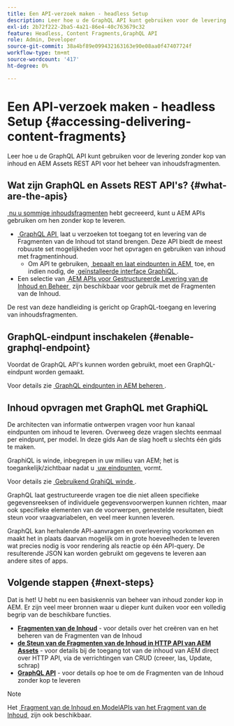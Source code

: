 ```yaml
---
title: Een API-verzoek maken - headless Setup
description: Leer hoe u de GraphQL API kunt gebruiken voor de levering zonder kop van inhoud en AEM Assets REST API voor het beheer van inhoudsfragmenten.
exl-id: 2b72f222-2ba5-4a21-86e4-40c763679c32
feature: Headless, Content Fragments,GraphQL API
role: Admin, Developer
source-git-commit: 38a4bf89e099432163163e90e08aa0f47407724f
workflow-type: tm+mt
source-wordcount: '417'
ht-degree: 0%

---
```


# Een API-verzoek maken - headless Setup {#accessing-delivering-content-fragments}

Leer hoe u de GraphQL API kunt gebruiken voor de levering zonder kop van inhoud en AEM Assets REST API voor het beheer van inhoudsfragmenten.

## Wat zijn GraphQL en Assets REST API&#39;s? {#what-are-the-apis}

[&#x200B; nu u sommige inhoudsfragmenten &#x200B;](create-content-fragment.md) hebt gecreeerd, kunt u AEM APIs gebruiken om hen zonder kop te leveren.

* [&#x200B; GraphQL API &#x200B;](/help/headless/graphql-api/content-fragments.md) laat u verzoeken tot toegang tot en levering van de Fragmenten van de Inhoud tot stand brengen. Deze API biedt de meest robuuste set mogelijkheden voor het opvragen en gebruiken van inhoud met fragmentinhoud.
   * Om API te gebruiken, [&#x200B; bepaalt en laat eindpunten in AEM &#x200B;](/help/headless/graphql-api/graphql-endpoint.md) toe, en indien nodig, de [&#x200B; geïnstalleerde interface GraphiQL &#x200B;](/help/headless/graphql-api/graphiql-ide.md).
* Een selectie van [&#x200B; AEM APIs voor Gestructureerde Levering van de Inhoud en Beheer &#x200B;](/help/headless/apis-headless-and-content-fragments.md) zijn beschikbaar voor gebruik met de Fragmenten van de Inhoud.

De rest van deze handleiding is gericht op GraphQL-toegang en levering van inhoudsfragmenten.

## GraphQL-eindpunt inschakelen {#enable-graphql-endpoint}

Voordat de GraphQL API&#39;s kunnen worden gebruikt, moet een GraphQL-eindpunt worden gemaakt.

Voor details zie [&#x200B; GraphQL eindpunten in AEM beheren &#x200B;](/help/headless/graphql-api/graphql-endpoint.md).

## Inhoud opvragen met GraphQL met GraphiQL

De architecten van informatie ontwerpen vragen voor hun kanaal eindpunten om inhoud te leveren. Overweeg deze vragen slechts eenmaal per eindpunt, per model. In deze gids Aan de slag hoeft u slechts één gids te maken.

GraphiQL is winde, inbegrepen in uw milieu van AEM; het is toegankelijk/zichtbaar nadat u [&#x200B; uw eindpunten &#x200B;](#enable-graphql-endpoint) vormt.

Voor details zie [&#x200B; Gebruikend GrahiQL winde &#x200B;](/help/headless/graphql-api/graphiql-ide.md).

GraphQL laat gestructureerde vragen toe die niet alleen specifieke gegevensreeksen of individuele gegevensvoorwerpen kunnen richten, maar ook specifieke elementen van de voorwerpen, genestelde resultaten, biedt steun voor vraagvariabelen, en veel meer kunnen leveren.

GraphQL kan herhalende API-aanvragen en overlevering voorkomen en maakt het in plaats daarvan mogelijk om in grote hoeveelheden te leveren wat precies nodig is voor rendering als reactie op één API-query. De resulterende JSON kan worden gebruikt om gegevens te leveren aan andere sites of apps.

## Volgende stappen {#next-steps}

Dat is het! U hebt nu een basiskennis van beheer van inhoud zonder kop in AEM. Er zijn veel meer bronnen waar u dieper kunt duiken voor een volledig begrip van de beschikbare functies.

* **[Fragmenten van de Inhoud](/help/sites-cloud/administering/content-fragments/managing.md)** - voor details over het creëren van en het beheren van de Fragmenten van de Inhoud
* **[de Steun van de Fragmenten van de Inhoud in HTTP API van AEM Assets](/help/assets/content-fragments/assets-api-content-fragments.md)** - voor details bij de toegang tot van de inhoud van AEM direct over HTTP API, via de verrichtingen van CRUD (creeer, las, Update, schrap)
* **[GraphQL API](/help/headless/graphql-api/content-fragments.md)** - voor details op hoe te om de Fragmenten van de Inhoud zonder kop te leveren

>[!NOTE]
>
>Het [&#x200B; Fragment van de Inhoud en ModelAPIs van het Fragment van de Inhoud &#x200B;](/help/headless/content-fragment-openapis.md) zijn ook beschikbaar.
